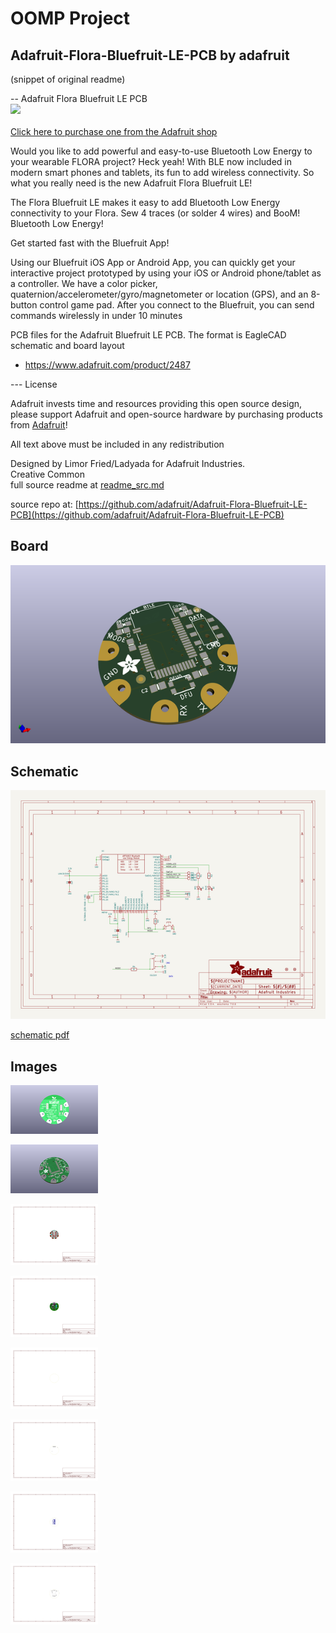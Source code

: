 # OOMP Project  
## Adafruit-Flora-Bluefruit-LE-PCB  by adafruit  
  
(snippet of original readme)  
  
-- Adafruit Flora Bluefruit LE PCB  
<a href="http://www.adafruit.com/products/2487"><img src="assets/image.jpg?raw=true" width="500px"><br/>  
Click here to purchase one from the Adafruit shop</a>  
  
Would you like to add powerful and easy-to-use Bluetooth Low Energy to your wearable FLORA project? Heck yeah! With BLE now included in modern smart phones and tablets, its fun to add wireless connectivity. So what you really need is the new Adafruit Flora Bluefruit LE!  
  
The Flora Bluefruit LE makes it easy to add Bluetooth Low Energy connectivity to your Flora. Sew 4 traces (or solder 4 wires) and BooM! Bluetooth Low Energy!  
  
Get started fast with the Bluefruit App!  
  
Using our Bluefruit iOS App or Android App, you can quickly get your interactive project prototyped by using your iOS or Android phone/tablet as a controller. We have a color picker, quaternion/accelerometer/gyro/magnetometer or location (GPS), and an 8-button control game pad. After you connect to the Bluefruit, you can send commands wirelessly in under 10 minutes  
  
PCB files for the Adafruit Bluefruit LE PCB. The format is EagleCAD schematic and board layout  
- https://www.adafruit.com/product/2487  
  
--- License  
  
Adafruit invests time and resources providing this open source design, please support Adafruit and open-source hardware by purchasing products from [Adafruit](https://www.adafruit.com)!  
  
All text above must be included in any redistribution  
  
Designed by Limor Fried/Ladyada for Adafruit Industries.  
Creative Common  
  full source readme at [readme_src.md](readme_src.md)  
  
source repo at: [https://github.com/adafruit/Adafruit-Flora-Bluefruit-LE-PCB](https://github.com/adafruit/Adafruit-Flora-Bluefruit-LE-PCB)  
## Board  
  
[![working_3d.png](working_3d_600.png)](working_3d.png)  
## Schematic  
  
[![working_schematic.png](working_schematic_600.png)](working_schematic.png)  
  
[schematic pdf](working_schematic.pdf)  
## Images  
  
[![working_3D_bottom.png](working_3D_bottom_140.png)](working_3D_bottom.png)  
  
[![working_3D_top.png](working_3D_top_140.png)](working_3D_top.png)  
  
[![working_assembly_page_01.png](working_assembly_page_01_140.png)](working_assembly_page_01.png)  
  
[![working_assembly_page_02.png](working_assembly_page_02_140.png)](working_assembly_page_02.png)  
  
[![working_assembly_page_03.png](working_assembly_page_03_140.png)](working_assembly_page_03.png)  
  
[![working_assembly_page_04.png](working_assembly_page_04_140.png)](working_assembly_page_04.png)  
  
[![working_assembly_page_05.png](working_assembly_page_05_140.png)](working_assembly_page_05.png)  
  
[![working_assembly_page_06.png](working_assembly_page_06_140.png)](working_assembly_page_06.png)  
